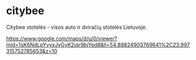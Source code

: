 # citybee
Citybee stotelės - visos auto ir dviračių stotelės Lietuvoje.

https://www.google.com/maps/d/u/0/viewer?mid=1sK6NdLpYvyxJvGyK2iqr9bjYed8&ll=54.88824903769641%2C23.997315752785653&z=10
